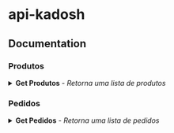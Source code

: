 # api-kadosh

## Documentation

### Produtos
<details>
  <summary>
    <b>Get Produtos</b> - <i>Retorna uma lista de produtos</i>
  </summary>
  <br/>
  
  <b>Endpoint:</b> `GET https://localhost:3000/produtos`
  <br /><br />
  
  ```
  {
        "_id": "60b43b5f3f119e337cdd1aeb",
        "nome": "Blusa preta básica",
        "preco": 50,
        "descricao": "Tamanho M 100% algodão",
        "__v": 0
    }
  ```
  
  <summary>
    <b>Get Produtos por id</b> - <i>Retorna o produto com o id fornecido</i>
  </summary>
  <br/>
  
  <b>Endpoint:</b> `GET https://localhost:3000/produtos/:idProduto`
  <br /><br />
  
  ```
  {
        "nome": "Blusa Azul marinho",
        "preco": 99.90,
        "descricao": "Tamanho G Esportiva",
    }
  ```
  
  <summary>
    <b>Post Produtos</b> - <i>Adiciona um produto a lista de produtos</i>
  </summary>
  <br/>
  
  <b>Endpoint:</b> `POST https://localhost:3000/produtos`
  <br /><br />
  
  ```
  {
        "nome": "Blusa Azul marinho",
        "preco": 99.90,
        "descricao": "Tamanho G Esportiva",
    }
  ```
  
  <summary>
    <b>PATCH Produtos</b> - <i>Atualiza uma informação de um produto</i>
  </summary>
  <br/>
  
  <b>Endpoint:</b> `PATCH https://localhost:3000/produtos/:idProduto`
  <br /><br />
  
  ```
  {
        "_id": "60b43b5f3f119e337cdd1aeb",
        "nome": "Blusa preta básica",
        "preco": 29.90,
        "descricao": "Tamanho GG 100% algodão",
        "__v": 0
    }
  ```
  
  <summary>
    <b>Delete Produtos</b> - <i>Deleta um produto de uma lista de produtos</i>
  </summary>
  <br/>
  
  <b>Endpoint:</b> `DELETE https://localhost:3000/produtos/:idProduto`
  <br /><br />
</details>

### Pedidos

<details>
  <summary>
    <b>Get Pedidos</b> - <i>Retorna uma lista de pedidos</i>
  </summary>
  <br/>
  
  <b>Endpoint:</b> `GET https://localhost:3000/pedidos`
  <br /><br />

  ```
 {
        "_id": "60b44071215e673fb0b6b566",
        "nomeUsuario": "Matheus",
        "lista": [
            {
                "ProdutoId": "60b43b5f3f119e337cdd1aeb",
                "quantidade": 5
            }
        ],
        "data": "2021-05-30T06:24:00.000Z",
        "__v": 0
    }
  ```
  
  <summary>
    <b>Get Pedidos por id</b> - <i>Retorna o pedido com o id fornecido</i>
  </summary>
  <br/>
  
  <b>Endpoint:</b> `GET https://localhost:3000/pedidos/:idPedido`
  <br /><br />

  ```
 {
        "_id": "60b44071215e673fb0b6b566",
        "nomeUsuario": "Matheus",
        "lista": [
            {
                "ProdutoId": "60b43b5f3f119e337cdd1aeb",
                "quantidade": 5
            }
        ],
        "data": "2021-05-30T06:24:00.000Z",
        "__v": 0
    }
  ```
  
  <summary>
    <b>Post Pedidos</b> - <i>Adiciona um pedido a uma lista de pedidos</i>
  </summary>
  <br/>
  
  <b>Endpoint:</b> `POST https://localhost:3000/pedidos`
  <br /><br />

  ```
 {
        "data": "2021-05-30T06:24:00.000Z",
        "nomeUsuario": "Matheus",
        "lista": [
            {
                "ProdutoId": "60b43b5f3f119e337cdd1aeb",
                "quantidade": 7
            }
        ],
    }
  ```
  
   <summary>
    <b>Delete Pedidos</b> - <i>Deleta um pedido de uma lista de pedidos</i>
  </summary>
</details>
